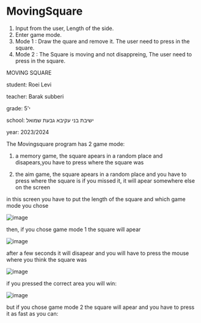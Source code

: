 # MovingSquare
1. Input from the user, Length of the side.
2. Enter game mode.
3. Mode 1 : Draw the quare and remove it. The user need to press in the square.
4. Mode 2 : The Square is moving and not disappreing, The user need to press in the square.
 













MOVING SQUARE

student: Roei Levi

teacher: Barak subberi

grade: י'5

school:  ישיבת בני עקיבא גבעת שמואל  

year:  2023/2024



The Movingsquare program has 2 game mode:

1. a memory game, the square apears in a random place and disapears,you have to press where the square was

2. the aim game, the square apears in a random place and you have to press where the square is if you missed it, it will apear somewhere else on the screen



in this screen you have to put the length of the square and which game mode you chose 

![image](https://github.com/baraksu/MovingSquare/assets/167134517/6eedafc2-57da-436b-bedc-1fa2e17d0a40)



then, if you chose game mode 1 the square will apear

![image](https://github.com/baraksu/MovingSquare/assets/167134517/04448850-1c97-45fb-a447-0b900fe1a144)

after a few seconds it will disapear and you will have to press the mouse where you think the square was

![image](https://github.com/baraksu/MovingSquare/assets/167134517/a06e1b97-d613-440e-8579-c38dbbf6c1c0)

if you pressed the correct area you will win:

![image](https://github.com/baraksu/MovingSquare/assets/167134517/cefe654e-2e7d-4e7d-b799-7b68175b0e65)



but if you chose game mode 2 the square will apear and you have to press it as fast as you can:












